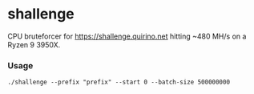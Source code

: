 # shallenge

CPU bruteforcer for https://shallenge.quirino.net hitting ~480 MH/s on a Ryzen 9 3950X.

### Usage

`./shallenge --prefix "prefix" --start 0 --batch-size 500000000`
